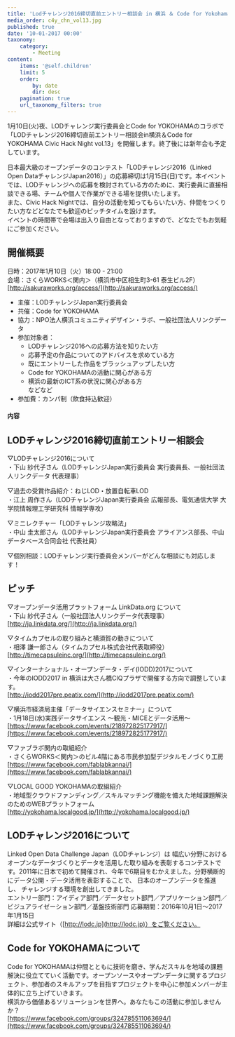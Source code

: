 ```yaml
---
title: 'Lodチャレンジ2016締切直前エントリー相談会 in 横浜 ＆ Code for Yokohama - Civic Hack Night vol.13'
media_order: c4y_chn_vol13.jpg
published: true
date: '10-01-2017 00:00'
taxonomy:
    category:
        - Meeting
content:
    items: '@self.children'
    limit: 5
    order:
        by: date
        dir: desc
    pagination: true
    url_taxonomy_filters: true
---
```


1月10日(火)夜、LODチャレンジ実行委員会とCode for YOKOHAMAのコラボで「LODチャレンジ2016締切直前エントリー相談会in横浜＆Code for YOKOHAMA Civic Hack Night vol.13」を開催します。終了後には新年会も予定しています。  

日本最大級のオープンデータのコンテスト「LODチャレンジ2016（Linked Open DataチャレンジJapan2016）」の応募締切は1月15日(日)です。本イベントでは、LODチャレンジへの応募を検討されている方のために、実行委員に直接相談できる場、チームや個人で作業ができる場を提供いたします。  
また、Civic Hack Nightでは、自分の活動を知ってもらいたい方、仲間をつくりたい方などどなたでも歓迎のピッチタイムを設けます。  
イベントの時間帯で会場は出入り自由となっておりますので、どなたでもお気軽にご参加ください。  

## 開催概要
日時：2017年1月10日（火）18:00 - 21:00  
会場：さくらWORKS＜関内＞（横浜市中区相生町3-61 泰生ビル2F）  
[http://sakuraworks.org/access/](http://sakuraworks.org/access/)
* 主催：LODチャレンジJapan実行委員会  
* 共催：Code for YOKOHAMA  
* 協力：NPO法人横浜コミュニティデザイン・ラボ、一般社団法人リンクデータ  
* 参加対象者：  
	* LODチャレンジ2016への応募方法を知りたい方
	* 応募予定の作品についてのアドバイスを求めている方
	* 既にエントリーした作品をブラッシュアップしたい方
	* Code for YOKOHAMAの活動に関心がある方
	* 横浜の最新のICT系の状況に関心がある方  
などなど　　
* 参加費：カンパ制（飲食持込歓迎）

#### 内容
## LODチャレンジ2016締切直前エントリー相談会
▽LODチャレンジ2016について  
・下山 紗代子さん（LODチャレンジJapan実行委員会 実行委員長、一般社団法人リンクデータ 代表理事）　　

▽過去の受賞作品紹介：ねじLOD・放置自転車LOD  
・江上 周作さん（LODチャレンジJapan実行委員会 広報部長、電気通信大学 大学院情報理工学研究科 情報学専攻）  

▽ミニレクチャー「LODチャレンジ攻略法」  
・中山 圭太郎さん（LODチャレンジJapan実行委員会 アライアンス部長、中山データベース合同会社 代表社員）  

▽個別相談：LODチャレンジ実行委員会メンバーがどんな相談にも対応します！  

## ピッチ
▽オープンデータ活用プラットフォーム LinkData.org について  
・下山 紗代子さん（一般社団法人リンクデータ代表理事）  
[http://ja.linkdata.org/](http://ja.linkdata.org/)  

▽タイムカプセルの取り組みと横須賀の動きについて  
・相澤 謙一郎さん（タイムカプセル株式会社代表取締役）  
[http://timecapsuleinc.org/](http://timecapsuleinc.org/)  

▽インターナショナル・オープンデータ・デイ(IODD)2017について  
・今年のIODD2017 in 横浜は大さん橋CIQプラザで開催する方向で調整しています。  
[http://iodd2017pre.peatix.com/](http://iodd2017pre.peatix.com/)

▽横浜市経済局主催「データサイエンスセミナー」について  
・1月18日(水)実践データサイエンス 〜観光・MICEとデータ活用〜  
[https://www.facebook.com/events/218972825177917/](https://www.facebook.com/events/218972825177917/)  

▽ファブラボ関内の取組紹介  
・さくらWORKS＜関内＞のビル4階にある市民参加型デジタルモノづくり工房  
[https://www.facebook.com/fablabkannai/](https://www.facebook.com/fablabkannai/)  

▽LOCAL GOOD YOKOHAMAの取組紹介  
・地域型クラウドファンディング／スキルマッチング機能を備えた地域課題解決のためのWEBプラットフォーム  
[http://yokohama.localgood.jp/](http://yokohama.localgood.jp/)


## LODチャレンジ2016について
Linked Open Data Challenge Japan（LODチャレンジ）は 幅広い分野におけるオープンなデータづくりとデータを活用した取り組みを表彰するコンテストです。2011年に日本で初めて開催され、今年で6期⽬をむかえました。分野横断的にデータ公開・データ活⽤を表彰することで、 日本のオープンデータを推進し、 チャレンジする環境を創出してきました。  
エントリー部門：アイディア部門／データセット部門／アプリケーション部門／ビジュアライゼーション部門／基盤技術部門
応募期間：2016年10月1日～2017年1月15日  
詳細は公式サイト（[http://lodc.jp](http://lodc.jp)）をご覧ください。

## Code for YOKOHAMAについて
Code for YOKOHAMAは仲間とともに技術を磨き、学んだスキルを地域の課題解決に役立てていく活動です。オープンソースやオープンデータに関するプロジェクト、参加者のスキルアップを目指すプロジェクトを中心に参加メンバーが主体的に立ち上げていきます。  
横浜から価値あるソリューションを世界へ。あなたもこの活動に参加しませんか？  
[https://www.facebook.com/groups/324785511063694/](https://www.facebook.com/groups/324785511063694/)

